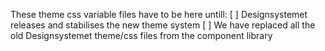 These theme css variable files have to be here untill:
[ ] Designsystemet releases and stabilises the new theme system
[ ] We have replaced all the old Designsystemet theme/css files from the component library
